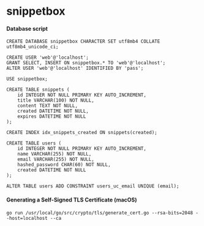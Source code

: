 # snippetbox


#### Database script
    CREATE DATABASE snippetbox CHARACTER SET utf8mb4 COLLATE utf8mb4_unicode_ci;

    CREATE USER 'web'@'localhost';
    GRANT SELECT, INSERT ON snippetbox.* TO 'web'@'localhost';
    ALTER USER 'web'@'localhost' IDENTIFIED BY 'pass';

    USE snippetbox;

    CREATE TABLE snippets (
        id INTEGER NOT NULL PRIMARY KEY AUTO_INCREMENT,
        title VARCHAR(100) NOT NULL,
        content TEXT NOT NULL,
        created DATETIME NOT NULL,
        expires DATETIME NOT NULL
    );

    CREATE INDEX idx_snippets_created ON snippets(created);

    CREATE TABLE users (
        id INTEGER NOT NULL PRIMARY KEY AUTO_INCREMENT,
        name VARCHAR(255) NOT NULL,
        email VARCHAR(255) NOT NULL,
        hashed_password CHAR(60) NOT NULL,
        created DATETIME NOT NULL
    );

    ALTER TABLE users ADD CONSTRAINT users_uc_email UNIQUE (email);

#### Generating a Self-Signed TLS Certificate (macOS)
    go run /usr/local/go/src/crypto/tls/generate_cert.go --rsa-bits=2048 --host=localhost --ca
